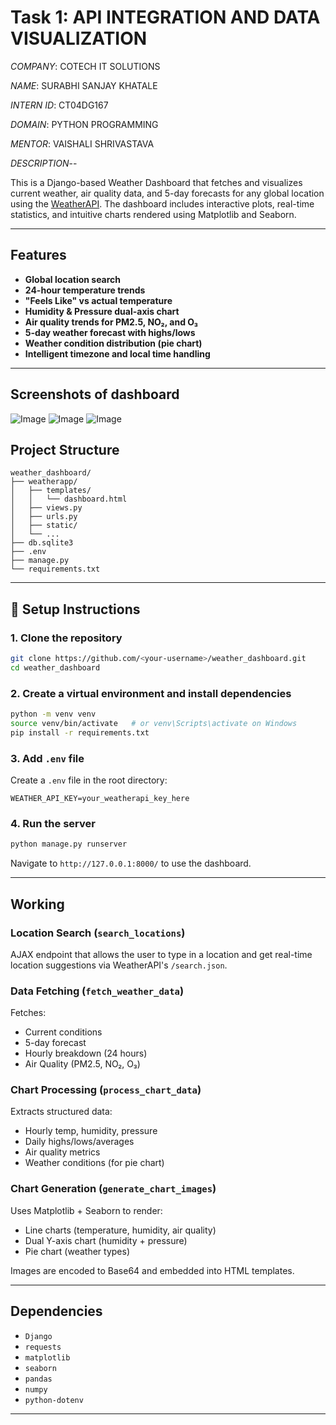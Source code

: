 # Task 1: API INTEGRATION AND DATA VISUALIZATION 

*COMPANY*:  COTECH IT SOLUTIONS

*NAME*:  SURABHI SANJAY KHATALE

*INTERN ID*:  CT04DG167

*DOMAIN*:  PYTHON PROGRAMMING 

*MENTOR*:  VAISHALI SHRIVASTAVA

*DESCRIPTION*--

This is a Django-based Weather Dashboard that fetches and visualizes current weather, air quality data, and 5-day forecasts for any global location using the [WeatherAPI](https://www.weatherapi.com/). The dashboard includes interactive plots, real-time statistics, and intuitive charts rendered using Matplotlib and Seaborn.

---

## Features

- **Global location search**
- **24-hour temperature trends**
- **"Feels Like" vs actual temperature**
- **Humidity & Pressure dual-axis chart**
- **Air quality trends for PM2.5, NO₂, and O₃**
- **5-day weather forecast with highs/lows**
- **Weather condition distribution (pie chart)**
- **Intelligent timezone and local time handling**

---

## Screenshots of dashboard

![Image](https://github.com/user-attachments/assets/50a12356-62d7-4f9d-88b2-aeafa43fdd28)
![Image](https://github.com/user-attachments/assets/fb8b1654-30b2-41d2-be8d-e355b4b58b4a)
![Image](https://github.com/user-attachments/assets/634eb28b-4996-4494-ae75-40a1dc54a814)


##  Project Structure

```
weather_dashboard/
├── weatherapp/
│   ├── templates/
│   │   └── dashboard.html
│   ├── views.py
│   ├── urls.py
│   ├── static/
│   └── ...
├── db.sqlite3
├── .env
├── manage.py
└── requirements.txt
```

---

## 🔧 Setup Instructions

### 1. Clone the repository

```bash
git clone https://github.com/<your-username>/weather_dashboard.git
cd weather_dashboard
```

### 2. Create a virtual environment and install dependencies

```bash
python -m venv venv
source venv/bin/activate   # or venv\Scripts\activate on Windows
pip install -r requirements.txt
```
### 3. Add `.env` file

Create a `.env` file in the root directory:

```env
WEATHER_API_KEY=your_weatherapi_key_here
```

### 4. Run the server

```bash
python manage.py runserver
```
Navigate to `http://127.0.0.1:8000/` to use the dashboard.

---


##  Working

###  Location Search (`search_locations`)
AJAX endpoint that allows the user to type in a location and get real-time location suggestions via WeatherAPI's `/search.json`.

###  Data Fetching (`fetch_weather_data`)
Fetches:
- Current conditions
- 5-day forecast
- Hourly breakdown (24 hours)
- Air Quality (PM2.5, NO₂, O₃)

###  Chart Processing (`process_chart_data`)
Extracts structured data:
- Hourly temp, humidity, pressure
- Daily highs/lows/averages
- Air quality metrics
- Weather conditions (for pie chart)

###  Chart Generation (`generate_chart_images`)
Uses Matplotlib + Seaborn to render:
- Line charts (temperature, humidity, air quality)
- Dual Y-axis chart (humidity + pressure)
- Pie chart (weather types)

Images are encoded to Base64 and embedded into HTML templates.

---

##  Dependencies

- `Django`
- `requests`
- `matplotlib`
- `seaborn`
- `pandas`
- `numpy`
- `python-dotenv`

---




